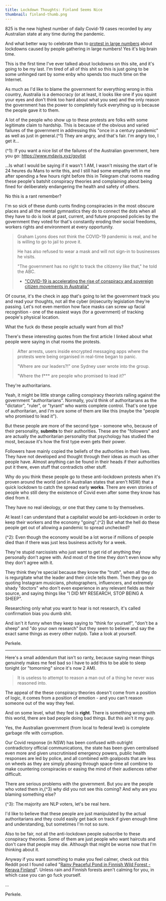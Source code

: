 ```yaml
---
title: Lockdown Thoughts: Finland Seems Nice
thumbnail: finland-thumb.png
---
```


825 is the new highest number of daily Covid-19 cases recorded by any Australian state at any time during the pandemic.

And what better way to celebrate than to [protest in large numbers](https://www.abc.net.au/news/2021-08-21/nsw-police-arrest-47-issue-260-penalties-anti-lockdown-protest-/100396384) about lockdowns caused by people gathering in large numbers! Yes it's big brain time.

This is the first time I've ever talked about lockdowns on this site, and it's going to be my last. I'm tired of all of this shit so this is just going to be some unhinged rant by some enby who spends too much time on the Internet.

As much as I'd like to blame the government for everything wrong in this country, Australia is a democracy (or at least, it looks like one if you squint your eyes and don't think too hard about what you see) and the only reason the government has the power to completely fuck everything up is because the people gave it to them.

A lot of the people who show up to these protests are folks with some legitimate claim to hardship. This is because of the obvious and varied failures of the government in addressing this "once in a century pandemic" as well as just in general.(^1) They are angry, and that's fair. I'm angry too, I get it...

(^1): If you want a nice list of the failures of the Australian government, here you go: https://www.mdavis.xyz/govlist

...Is what I would be saying if it wasn't 1 AM, I wasn't missing the start of le 24 heures du Mans to write this, and I still had some empathy left in me after spending a few hours right before this in Telegram chat rooms reading these people's batshit conspiracy theories and complaining about being fined for deliberately endangering the health and safety of others.

No this is a rant remember?

I'm so sick of these dumb cunts finding conspiracies in the most obscure places and all the mental gymnastics they do to connect the dots when all they have to do is look at past, current, and future proposed policies by the government they voted for that's constantly eroding their social freedoms, workers rights and environment at every opportunity.

> Graham Lyons does not think the COVID-19 pandemic is real, and he is willing to go to jail to prove it.
>
> He has also refused to wear a mask and will not sign-in to businesses he visits.
>
> "The government has no right to track the citizenry like that," he told the ABC.
>
> * ["COVID-19 is accelerating the rise of conspiracy and sovereign citizen movements in Australia"](https://www.abc.net.au/news/2021-08-21/covid-19-accelerating-rise-of-conspiracy-movements-in-australia/100393666)

Of course, it's the check in app that's going to let the government track you and read your thoughts, not all the cyber (in)security legislation they're passing. Let's not even mention how face masks can screw up facial recognition - one of the easiest ways (for a government) of tracking people's physical location.

What the fuck do these people actually want from all this?

There's these interesting quotes from the first article I linked about what people were saying in chat rooms the protests.

> After arrests, users inside encrypted messaging apps where the protests were being organised in real-time began to panic.
>
> "Where are our leaders?!" one Sydney user wrote into the group.
>
> "Where the f\*\*\* are people who promised to lead it?"

They're authoritarians.

Yeah, it might be little strange calling conspiracy theorists railing against the government "authoritarians". Normally, you'd think of authoritarians as the "dictator", "ruler", or "tyrant" who wants complete control. That's one type of authoritarian, and I'm sure some of them are like this (maybe the "people who promised to lead it").

But these people are more of the second type - someone who, because of their personality, **submits** to their authorities. These are the "followers" and are actually the authoritarian personality that psychology has studied the most, because it's how the first type even gets their power.

Followers have mainly copied the beliefs of the authorities in their lives. They have not developed and thought through their ideas as much as other people have. Almost anything can be found in their heads if their authorities put it there, even stuff that contradicts other stuff.

Why do you think these people go to these anti-lockdown protests when it's proven around the world (and in Australian states that aren't NSW) that a quick lockdown to catch the spread early **works**. There are even stories of people who still deny the existence of Covid even after some they know has died from it.

They have no real ideology, or one that they came to by themselves.

At least I can understand that a capitalist would be anti-lockdown in order to keep their workers and the economy "going".(^2) But what the hell do these people get out of allowing a pandemic to spread unchecked?

(^2): Even though the economy would be a lot worse if millions of people died than if there was just less business activity for a week.

They're stupid narcissists who just want to get rid of anything they personally don't agree with. And most of the time they don't even know why they don't agree with it.

They think they're special because they know the "truth", when all they do is regurgitate what the leader and their circle tells them. Then they go on quoting Instagram musicians, photographers, influencers, and extremely shady "doctors" who don't even experience in any relevant fields as their source, and saying things like "I DID MY RESEARCH, STOP BEING A SHEEP".

Researching only what you want to hear is not research, it's called confirmation bias you dumb shit.

And isn't it funny when they keep saying to "think for yourself", "don't be a sheep" and "do your own research" but they seem to believe and say the exact same things as every other nutjob. Take a look at yourself.

Perkele.

---

Here's a small addendum that isn't so ranty, because saying mean things genuinely makes me feel bad so I have to add this to be able to sleep tonight (or "tomorning" since it's now 2 AM).

> It is useless to attempt to reason a man out of a thing he never was reasoned into.

The appeal of the these conspiracy theories doesn't come from a position of logic, it comes from a position of emotion - and you can't reason someone out of the way they feel.

And on some level, what they feel is **right**. There is something wrong with this world, there are bad people doing bad things. But this ain't it my guy.

Yes, the Australian government (from local to federal level) is complete garbage rife with corruption.

Our Covid response (in NSW) has been confused with outright contradictory official communications, the state has been given centralised even more and given unscrutinised emergency powers, public health responses are led by police, and all combined with goalposts that are less on wheels as they are simply phasing through space-time all combine to make countering conspiracies or easing the mind of their audiences rather difficult.

There are serious problems with the government. But you are the people who voted them in,(^3) why did you not see this coming? And why are you blaming something else?

(^3): The majority are NLP voters, let's be real here.

I'd like to believe that these people are just manipulated by the actual authoritarians and they could easily get back on track if given enough time and understanding, but sometimes I'm not so sure.

Also to be fair, not all the anti-lockdown people subscribe to these conspiracy theories. Some of them are just people who want haircuts and don't care that people may die. Although that might be worse now that I'm thinking about it.

Anyway if you want something to make you feel calmer, check out this Reddit post I found called "[Rainy Peaceful Pond in Finnish Wild Forest - Kerava Finland](https://www.reddit.com/r/raining/comments/p7iyoz/rainy_peaceful_pond_in_finnish_wild_forest_kerava/)". Unless rain and Finnish forests aren't calming for you, in which case you can go fuck yourself.

...

Perkele.
